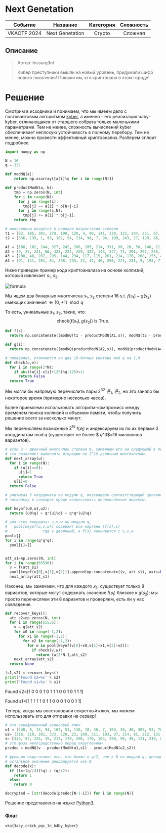 # Next Genetation

|   Cобытие   | Название | Категория | Сложность |
| :---------: | :------: | :-------: | :-------: |
| VKACTF 2024 | Next Genetation |  Crypto  |  Сложная  |

## Описание

>Автор: Inssurg3nt
>
>Кибер преступники вышли на новый уровень, придумали шифр нового поколения! Покажи им, кто криптопапа в этом городе!

# Решение

Смотрим в исходники и понимаем, что мы имеем дело с постквантовым алгоритмом [kyber](https://pq-crystals.org/kyber/), а именно - его реализация baby-kyber, отличающаяся от старшего собрата только маленькими параметрами. Тем не менее, сложность вычислений kyber обеспечивает неплохую устойчивость в полному перебору. Тем не менее, можно провести эффективный криптоанализ. Разберем сплоит подробнее.

```python
import numpy as np

N = 16
q = 337

def modNQ(a):
    return np.asarray([a[i]%q for i in range(N)])

def productModN(a, b):
    tmp = np.zeros(N, int)
    for i in range(N):
      for j in range(i):
        tmp[j] -= a[i] * b[N+j-i]
      for j in range(i,N):
        tmp[j] += a[i] * b[j-i];
    return tmp

# многочлены вводятся в порядке возрастания степени
t1 = [82, 185, 301, 278, 199, 129, 4, 90, 141, 230, 123, 294, 251, 67, 66, 155]
t2 = [336, 139, 1, 93, 182, 54, 214, 98, 7, 94, 199, 243, 27, 129, 86, 90]

A1 = [108, 182, 244, 327, 242, 208, 285, 214, 311, 96, 26, 56, 140, 211, 245, 294]
A2 = [9, 23, 231, 66, 323, 222, 259, 322, 145, 247, 71, 291, 297, 255, 175, 83]
A3 = [200, 48, 207, 295, 144, 234, 117, 115, 261, 214, 176, 208, 153, 48, 186, 61]
A4 = [91, 141, 261, 84, 268, 233, 22, 42, 46, 260, 221, 231, 9, 193, 71, 231]

```

Ниже приведен пример кода криптоанализа на основе коллизий, который извлекает $s_1$, $s_2$.

![formula](images/image1.png)

Мы ищем два бинарных многочлена $s_1$, $s_2$ степени 16 s.t. $f(s_1) - g(s_2)$ имеющих значения $\in \{0,+1\} \mod q$

То есть, уникальные $s_1$, $s_2$, такие, что: $$\textrm{check}(f(s_1),g(s_2))\textrm{ is True}.$$

```python
def f(s):
  return np.concatenate((modNQ(t1 - productModN(A1,s)), modNQ(t2 - productModN(A3,s))), axis=None)

def g(s):
  return np.concatenate((modNQ(productModN(A2,s)), modNQ(productModN(A4,s))), axis=None)

# проверяет, отличаются ли два 16-битных вектора mod q на 1,0 
def check(u,v):
  for i in range(2*N):
    if abs((u[i]-v[i]+125)%q-125)>1:
      return False
  return True
```


Мы могли бы напрямую перечислить пары $2^{32}$ $푠_1$, $푠_2$, но это заняло бы некоторое время (примерно несколько часов).

Более приемлемо использовать алгоритм-компромисс между временем поиска коллизий и объемом памяти, чтобы получить решение всего за несколько минут:

Мы перечисляем возможные $2^{16}$ 𝑓($𝑠_1$) и индексируем их по их первым 3 координатам mod 𝑞 (существует не более $ 𝑞^3$≈16 миллионов вариантов).

```python
# если u - двоичный многочлен степени N, заменяем его на следующий в лексикографическом порядке.
# это позволяет выполнить итерацию по 2^16 двоичным многочленам.
def next_array(u):
  for i in range(N):
    if (u[i]==0):
      u[i]=1
      return True
    u[i]=0
  return False

# учитывая 3 координаты по модулю q, возвращаем соответствующий целочисленный индекс массива
# поскольку в словарях проще использовать целочисленные индексы.

def keyof(u0,u1,u2):
  return (u0%q) + q*(u1%q) + q*q*(u2%q)

# для всех координат u,v,w по модулю q,
#   pool[keyof(u,v,w)] содержит все кортежи (f(s),s)
#                где s двоичный, а f(s) начинается с u,v,w
pool={}
for i in range(q*q*q):
  pool[i]=[]


att_s1=np.zeros(N, int)
for i in range(65536):
  v = f(att_s1)
  pool[keyof(v[0],v[1],v[2])].append(np.concatenate((v, att_s1), axis=None))
  next_array(att_s1)
```

Наконец, мы замечаем, что для каждого $𝑠_2$, существует только 8 вариантов, которые могут содержать значение 𝑓($𝑠_1$) близкое к 𝑔($𝑠_2$): мы просто перечисляем эти 8 вариантов и проверяем, есть ли у нас совпадение.

```Python
def recover_keys():
  att_s2=np.zeros(N, int)
  for i in range(65536):
    v = g(att_s2)
    for x0 in range(-1,2):
      for x1 in range(-1,2):
        for x2 in range(-1,2):
          for w in pool[keyof(v[0]+x0,v[1]+x1,v[2]+x2)]:
            if check(v,w):
              return (w[2*N:],att_s2)
    next_array(att_s2)
  return None

(s1,s2) = recover_keys()
print('Found s2=%s' % s2)
print('Found s1=%s' % s1)
```
Found s2=[1 0 0 0 1 0 1 1 1 0 0 1 0 1 1 1]

Found s1=[1 1 1 1 1 0 1 1 0 0 0 1 0 0 1 1]

Теперь, когда мы восстановили секретный ключ, мы можем использовать его для отправки на сервер!

```python
# это зашифрованный сеансовый ключ
u1 = [248, 8, 13, 94, 167, 51, 116, 18, 36, 7, 163, 36, 46, 303, 53, 76]
u2= [316, 219, 281, 323, 220, 23, 260, 311, 103, 37, 214, 81, 212, 131, 163, 68]
v= [325, 87, 125, 35, 213, 170, 206, 176, 104, 280, 90, 49, 121, 319, 81, 225]
# это фаза непосредственно перед округлением
predec = modNQ(v - productModN(u1,s1) - productModN(u2,s2))
```

```python
# функция округления: все, что ближе к q/2, чем к 0 по модулю q, декодируется как 1,
# остальное значение декодируется как 0
def decode(x):
  if ((x+(q//4))%q) > (q//2):
    return 1
  else:
    return 0

decrypted = [str(decode(predec[N-1-i])) for i in range(N)]

```

Решение представлено на языке [Python3](exploit/sploit.py).


### Флаг

```
vka{3asy_cr4ck_pqc_1n_b4by_kyber}
```